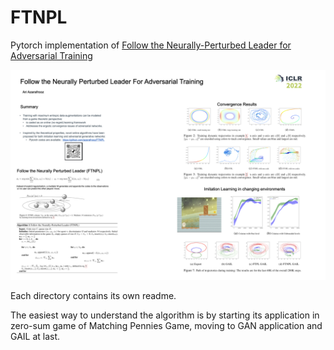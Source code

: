 # FTNPL
Pytorch implementation of [Follow the Neurally-Perturbed Leader for Adversarial Training](https://arxiv.org/pdf/2002.06476.pdf)

![alt text](https://github.com/azarafrooz/FTNPL/blob/master/FTNPL.001.png)

Each directory contains its own readme. 

The easiest way to understand the algorithm is by starting its application in zero-sum game of Matching Pennies Game, moving to GAN application and GAIL at last.
